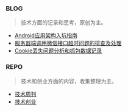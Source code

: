 
### BLOG
> 技术方面的记录和思考，原创为主。
+ [Android应用架构入坑指南](https://github.com/kevin-isky/blog/issues/1)
+ [服务器端调用微信接口超时问题的排查及处理](https://github.com/kevin-isky/blog/issues/2)
+ [Cookie丢失问题分析和抓包数据记录](https://github.com/kevin-isky/blog/issues/3)

### REPO
> 技术和创业方面的内容，收集整理为主。
+ [技术周刊](https://github.com/kevin-isky/awesome-weekly)
+ [技术创业](https://github.com/kevin-isky/content-curation)
